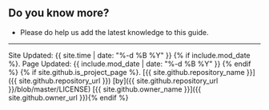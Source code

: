 ## Do you know more?

- Please do help us add the latest knowledge to this guide.

---

Site Updated: {{ site.time | date: "%-d %B %Y" }} {% if include.mod_date %}. Page Updated: {{ include.mod_date | date: "%-d %B %Y" }} {% endif %} {% if site.github.is_project_page %}. [{{ site.github.repository_name }}]({{ site.github.repository_url }}) [by]({{ site.github.repository_url }}/blob/master/LICENSE) [{{ site.github.owner_name }}]({{ site.github.owner_url }}){% endif %}
